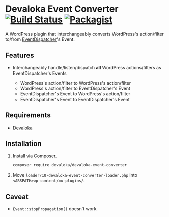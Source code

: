 # Devaloka Event Converter [![Build Status](https://travis-ci.org/devaloka/devaloka-event-converter.svg?branch=master)](https://travis-ci.org/devaloka/devaloka-event-converter) [![Packagist](https://img.shields.io/packagist/v/devaloka/devaloka-event-converter.svg)](https://packagist.org/packages/devaloka/devaloka-event-converter)

A WordPress plugin that interchangeably converts WordPress's action/filter
to/from [EventDispatcher](https://github.com/devaloka/devaloka)'s Event.

## Features

*   Interchangeably handle/listen/dispatch **all** WordPress actions/filters
    as EventDispatcher's Events

    *   WordPress's action/filter to WordPress's action/filter
    *   WordPress's action/filter to EventDispatcher's Event
    *   EventDispatcher's Event to WordPress's action/filter
    *   EventDispatcher's Event to EventDispatcher's Event

## Requirements

*   [Devaloka](https://github.com/devaloka/devaloka)

## Installation

1.  Install via Composer.

    ```sh
    composer require devaloka/devaloka-event-converter
    ```

2.  Move `loader/10-devaloka-event-converter-loader.php` into
    `<ABSPATH>wp-content/mu-plugins/`.

## Caveat

*   `Event::stopPropagation()` doesn't work.
